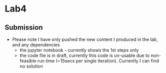 # Lab4

## Submission 
* Please note I have only pushed the new content I produced in the lab, and any dependencies
	* the jupyter notebook - currently shows the 1st steps only
	* the code file is in draft, currently this code is un-usable due to non-feasible run time (~15secs per single iteration). Currently I can find no solution






